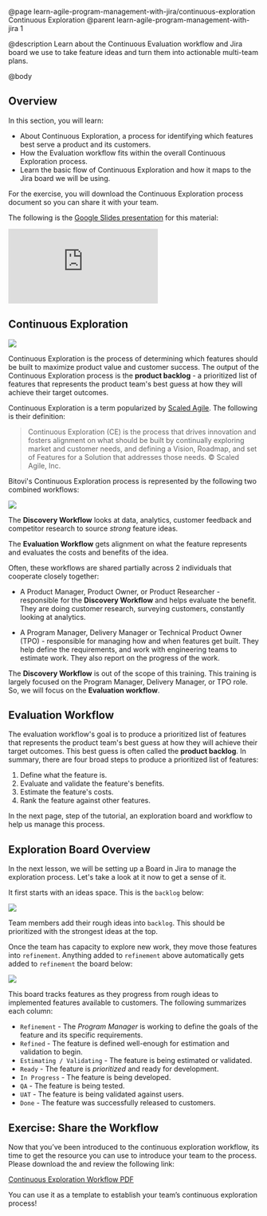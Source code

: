 @page learn-agile-program-management-with-jira/continuous-exploration Continuous Exploration
@parent learn-agile-program-management-with-jira 1

@description Learn about the Continuous Evaluation workflow and Jira board we use
to take feature ideas and turn them into actionable multi-team plans.

@body

## Overview

In this section, you will learn:

- About Continuous Exploration, a process for identifying which features best
  serve a product and its customers.
- How the Evaluation workflow fits within the overall Continuous Exploration process.
- Learn the basic flow of Continuous Exploration and how it maps to the Jira board we will be using.

For the exercise, you will download the Continuous Exploration process document so you can share it with your team.

The following is the [Google Slides presentation](https://docs.google.com/presentation/d/1I5ePcX45_0au1DqdoDvwjH0J-EGkyASvyOFmEUoPXxk/edit?usp=sharing)
for this material:

<iframe src="https://docs.google.com/presentation/d/e/2PACX-1vTdT9kQsnZRb4dqBmLKQ26GKqRjA3BtbYTm3UV4_vpbVQ_GjMefbIOGzJYp_mJVixRYEnTc1UPsi8bM/embed?start=false&loop=false&delayms=3000" frameborder="0" class="block-16-by-9" allowfullscreen="true" mozallowfullscreen="true" webkitallowfullscreen="true"></iframe>




## Continuous Exploration

<img src="../static/img/program-management-with-jira/departments.png"
  class="content-400-800-shadow"/>

Continuous Exploration is the process of determining which features should be built to
maximize product value and customer success.  The output of the Continuous Exploration
process is the __product backlog__ - a prioritized list of features that represents
the product team's best guess at how they will achieve their target outcomes.

 Continuous Exploration is a term popularized by
[Scaled Agile](https://www.scaledagileframework.com/continuous-exploration/). The following
is their definition:

> Continuous Exploration (CE) is the process that drives innovation and fosters alignment on what should be built by continually exploring market and customer needs, and defining a Vision, Roadmap, and set of Features for a Solution that addresses those needs.
> © Scaled Agile, Inc.

Bitovi's Continuous Exploration process is represented by the following two combined workflows:

<img src="../static/img/program-management-with-jira/continuous-exploration/workflow.png"
	class="content-400-800-shadow"/>

The __Discovery Workflow__ looks at data, analytics, customer feedback and competitor research
to source _strong_ feature ideas.

The __Evaluation Workflow__ gets alignment on what the
feature represents and evaluates the costs and benefits of the idea.

Often, these workflows are shared partially across 2 individuals that cooperate closely together:

- A Product Manager, Product Owner, or Product Researcher - responsible
  for the __Discovery Workflow__ and helps evaluate the benefit. They are doing customer
	research, surveying customers, constantly looking at analytics.

- A Program Manager, Delivery Manager or Technical Product Owner (TPO) - responsible for managing how and when features get built. They help define the requirements, and work with engineering teams to estimate work. They also report on the progress of the work.


The __Discovery Workflow__ is out of the scope of this training. This training is largely
focused on the Program Manager, Delivery Manager, or TPO role. So,
we will focus on the __Evaluation workflow__.  

## Evaluation Workflow

The evaluation workflow's goal is to produce a prioritized list of features that represents
the product team's best guess at how they will achieve their target outcomes. This best guess is
often called the __product backlog__.  In summary, there are four broad steps to produce a prioritized list of features:

1. Define what the feature is.
2. Evaluate and validate the feature's benefits.
3. Estimate the feature's costs.
4. Rank the feature against other features.

In the next page, step of the tutorial, an exploration board and workflow to help us manage this process.

## Exploration Board Overview

In the next lesson, we will be setting up a Board in Jira to manage
the exploration process. Let's take a look at it now to get a sense of it.

It first starts with an ideas space.  This is the `backlog` below:


<img src="../static/img/program-management-with-jira/exploration-backlog.png"
  class="content-400-800-shadow"/>

Team members add their rough ideas into `backlog`. This should be prioritized with the
strongest ideas at the top.  

Once the team has capacity to explore new work, they move those features into
`refinement`.  Anything added to `refinement` above automatically gets added to
`refinement` the board below:

<img src="../static/img/program-management-with-jira/continuous-exploration/kanban-board.png"
  class="content-400-1080-shadow"/>

This board tracks features as they progress from rough ideas to implemented
features available to customers. The following summarizes each column:

- `Refinement` - The _Program Manager_ is working to define the goals of the feature and its specific requirements.
- `Refined` - The feature is defined well-enough for estimation and validation to begin.
- `Estimating / Validating` - The feature is being estimated or validated.
- `Ready` - The feature is _prioritized_ and ready for development.
- `In Progress` - The feature is being developed.
- `QA` - The feature is being tested.
- `UAT` - The feature is being validated against users.
- `Done` - The feature was successfully released to customers.




## Exercise: Share the Workflow

Now that you’ve been introduced to the continuous exploration workflow, its time to get the resource you can use to introduce your team to the process.  Please download the and review the following link: 

[Continuous Exploration Workflow PDF](../static/img/program-management-with-jira/continuous-exploration/continuous-exploration.pdf)

You can use it as a template to establish your team’s continuous exploration process!